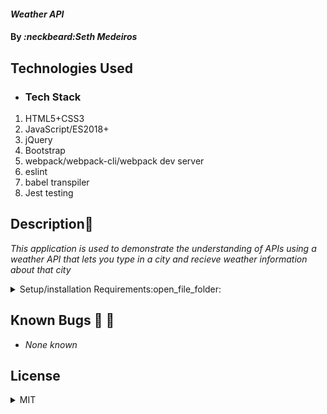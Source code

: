 #### _Weather API_

#### By _**:neckbeard:Seth Medeiros**_

## Technologies Used

- ### Tech Stack

1. HTML5+CSS3
2. JavaScript/ES2018+
3. jQuery
4. Bootstrap
5. webpack/webpack-cli/webpack dev server
6. eslint
7. babel transpiler
8. Jest testing

## Description:memo:

_This application is used to demonstrate the understanding of APIs using a weather API that lets you type in a city and recieve weather information about that city_

<details>
  <summary>Setup/installation Requirements:open_file_folder:</summary>
  
## Setup and Use

### Prerequisites

- [Node](https://nodejs.org/en/)
- A text editor like [VS Code](https://code.visualstudio.com/)

### Installation

1. Clone the repository: `$ git clone https://github.com/Medeirosseth/weatherApi`
2. Navigate to the `https://github.com/Medeirosseth/weatherApi` directory on your computer
3. Open with your preferred text editor to view the code base
4. To start a development server and view the project in the browser:
   - Navigate to `https://github.com/Medeirosseth/weatherApi` in your command line
   - Run the command `npm install` to install dependencies
   - Optionally, run the commmand `npm run build` to make a bundle of the files
   - Finally, run the command `npm run start` to start a development server
5. To run tests, navigate to `my-project/` in your terminal and run the command `npm run test`
</details>

## Known Bugs :no_entry_sign: :bug:

- _None known_

## License

<details>
  <summary>MIT</summary>
Copyright <2021> <Seth Medeiros>

Permission is hereby granted, free of charge, to any person obtaining a copy of this software and associated documentation files (the "Software"), to deal in the Software without restriction, including without limitation the rights to use, copy, modify, merge, publish, distribute, sublicense, and/or sell copies of the Software, and to permit persons to whom the Software is furnished to do so, subject to the following conditions:

The above copyright notice and this permission notice shall be included in all copies or substantial portions of the Software.

THE SOFTWARE IS PROVIDED "AS IS", WITHOUT WARRANTY OF ANY KIND, EXPRESS OR IMPLIED, INCLUDING BUT NOT LIMITED TO THE WARRANTIES OF MERCHANTABILITY, FITNESS FOR A PARTICULAR PURPOSE AND NONINFRINGEMENT. IN NO EVENT SHALL THE AUTHORS OR COPYRIGHT HOLDERS BE LIABLE FOR ANY CLAIM, DAMAGES OR OTHER LIABILITY, WHETHER IN AN ACTION OF CONTRACT, TORT OR OTHERWISE, ARISING FROM, OUT OF OR IN CONNECTION WITH THE SOFTWARE OR THE USE OR OTHER DEALINGS IN THE SOFTWARE.

</details>
